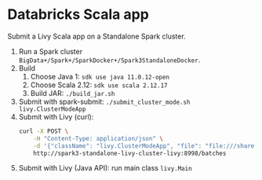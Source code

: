 # Databricks Scala app

Submit a Livy Scala app on a Standalone Spark cluster.

1. Run a Spark cluster `BigData+/Spark+/SparkDocker+/Spark3StandaloneDocker`.
2. Build
    1. Choose Java 1: `sdk use java 11.0.12-open`
    2. Choose Scala 2.12: `sdk use scala 2.12.17`
    3. Build JAR: `./build_jar.sh`
3. Submit with spark-submit: `./submit_cluster_mode.sh livy.ClusterModeApp`
4. Submit with Livy (curl):
   ```bash
   curl -X POST \
       -H "Content-Type: application/json" \
       -d '{"className": "livy.ClusterModeApp", "file": "file:///shared/livy-scala-spark3.jar", "name": "ClusterModeAppCurl"}' \
       http://spark3-standalone-livy-cluster-livy:8998/batches
   ```
5. Submit with Livy (Java API): run main class `livy.Main`


